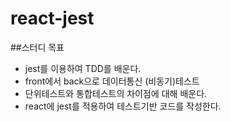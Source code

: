 # react-jest

##스터디 목표
- jest를 이용하여 TDD를 배운다.
- front에서 back으로 데이터통신 (비동기)테스트
- 단위테스트와 통합테스트의 차이점에 대해 배운다.
- react에 jest를 적용하여 테스트기반 코드를 작성한다.
